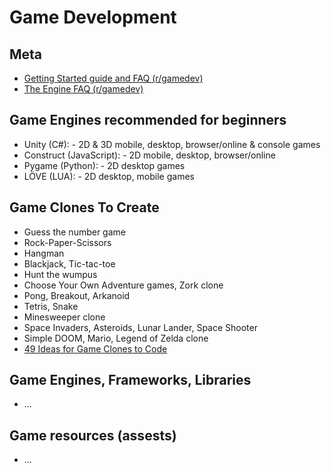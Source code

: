 # Game Development

## Meta
- [Getting Started guide and FAQ (r/gamedev)](https://www.reddit.com/r/gamedev/wiki/faq)
- [The Engine FAQ (r/gamedev)](https://www.reddit.com/r/gamedev/wiki/engine_faq)

## Game Engines recommended for beginners
- Unity (C#): - 2D & 3D mobile, desktop, browser/online & console games
- Construct (JavaScript): - 2D mobile, desktop, browser/online
- Pygame (Python): - 2D desktop games
- LÖVE (LUA): - 2D desktop, mobile games

## Game Clones To Create
- Guess the number game
- Rock-Paper-Scissors
- Hangman
- Blackjack, Tic-tac-toe
- Hunt the wumpus
- Choose Your Own Adventure games, Zork clone
- Pong, Breakout, Arkanoid
- Tetris, Snake
- Minesweeper clone
- Space Invaders, Asteroids, Lunar Lander, Space Shooter
- Simple DOOM, Mario, Legend of Zelda clone
- [49 Ideas for Game Clones to Code](https://inventwithpython.com/blog/2012/02/20/i-need-practice-programming-49-ideas-for-game-clones-to-code/)

## Game Engines, Frameworks, Libraries
- ...

## Game resources (assests)
- ...